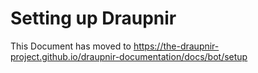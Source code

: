 # Setting up Draupnir

This Document has moved to https://the-draupnir-project.github.io/draupnir-documentation/docs/bot/setup
